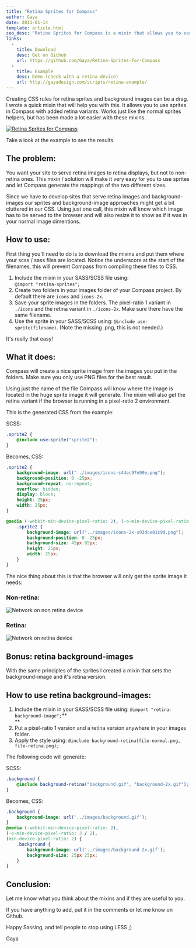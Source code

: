 ```yaml
---
title: "Retina Sprites for Compass"
author: Gaya
date: 2013-01-14
template: article.html
seo_desc: "Retina Sprites for Compass is a mixin that allows you to easily add retina content to your CSS using sprites! No more hassle and no more calculating positions."
links:
  -
    title: Download
    desc: Get on Github
    url: https://github.com/Gaya/Retina-Sprites-for-Compass
  -
    title: Example
    desc: Demo (check with a retina device)
    url: http://gayadesign.com/scripts/retina-example/
---
```

Creating CSS rules for retina sprites and background images can be a drag. I wrote a quick mixin that will help you with this. It allows you to use sprites in Compass with added retina variants. Works just like the normal sprites helpers, but has been made a lot easier with these mixins.

[![](/articles/retina-sprites-for-compass/post-image.jpg "Retina Sprites for Compass")](http://www.gayadesign.com/diy/retina-sprites-for-compass/)

<span class="more"></span>

Take a look at the example to see the results.

The problem:
------------

You want your site to serve retina images to retina displays, but not to non-retina ones. This mixin / solution will make it very easy for you to use sprites and let Compass generate the mappings of the two different sizes.

Since we have to develop sites that serve retina images and background-images our sprites and background-image approaches might get a bit cluttered in our CSS. Using just one call, this mixin will know which image has to be served to the browser and will also resize it to show as if it was in your normal image dimentions.

How to use:
-----------

First thing you'll need to do is to download the mixins and put them where your scss / sass files are located. Notice the underscore at the start of the filenames, this will prevent Compass from compiling these files to CSS.

1. Include the mixin in your SASS/SCSS file using:  
 `@import "retina-sprites";`
2. Create two folders in your images folder of your Compass project. By default there are `icons` and `icons-2x`.
3. Save your sprite images in the folders. The pixel-ratio 1 variant in `./icons` and the retina variant in `./icons-2x`. Make sure there have the same filename.
4. Use the sprite in your SASS/SCSS using: `@include use-sprite(filename)`. (Note the missing .png, this is not needed.)

It's really that easy!

What it does:
-------------

Compass will create a nice sprite image from the images you put in the folders. Make sure you only use PNG files for the best result.

Using just the name of the file Compass will know where the image is located in the huge sprite image it will generate. The mixin will also get the retina variant if the browser is running in a pixel-ratio 2 environment.

This is the generated CSS from the example:

SCSS:  
 
```scss
.sprite2 {
    @include use-sprite("sprite2");
}
```


Becomes, CSS:


```css
.sprite2 {
    background-image: url("../images/icons-s44ec97e90e.png");
    background-position: 0 -25px;
    background-repeat: no-repeat;
    overflow: hidden;
    display: block;
    height: 25px;
    width: 25px;
}

@media (-webkit-min-device-pixel-ratio: 2), (-o-min-device-pixel-ratio: 3 / 2), (min-device-pixel-ratio: 2) {
    .sprite2 {
        background-image: url("../images/icons-2x-s93dce01c9d.png");
        background-position: 0 -25px;
        background-size: 45px 95px;
        height: 25px;
        width: 25px;
    }
}
```


The nice thing about this is that the browser will only get the sprite image it needs:

### Non-retina:

![Network on non retina device](/articles/retina-sprites-for-compass/network-non-retina.jpg "Network on non retina device")

### **Retina:**

![Network on retina device](/articles/retina-sprites-for-compass/network-retina.jpg "Network on retina device")

Bonus: retina background-images
-------------------------------

With the same principles of the sprites I created a mixin that sets the background-image and it's retina version.

How to use retina background-images:
------------------------------------

1. Include the mixin in your SASS/SCSS file using: `@import "retina-background-image";`**  
**
2. Put a pixel-ratio 1 version and a retina version anywhere in your images folder.
3. Apply the style using: `@include background-retina(file-normal.png, file-retina.png);`

The following code will generate:

SCSS:


```scss
.background {
    @include background-retina("background.gif", "background-2x.gif");
}
```


Becomes, CSS:


```css
.background {
    background-image: url('../images/background.gif');
}
@media (-webkit-min-device-pixel-ratio: 2),
(-o-min-device-pixel-ratio: 3 / 2),
(min-device-pixel-ratio: 2) {
    .background {
        background-image: url('../images/background-2x.gif');
        background-size: 25px 25px;
    }
}
```


Conclusion:
-----------

Let me know what you think about the mixins and if they are useful to you.

If you have anything to add, put it in the comments or let me know on Github.

Happy Sassing, and tell people to stop using LESS ;)

Gaya